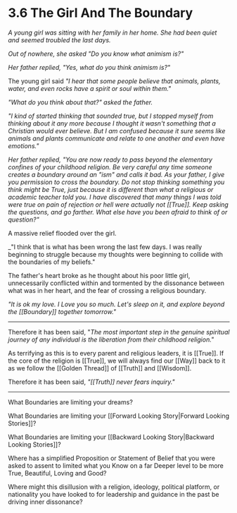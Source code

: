 # 3.6 The Girl And The  Boundary

_A young girl was sitting with her family in her home. She had been quiet and seemed troubled the last days._ 

_Out of nowhere, she asked "Do you know what animism is?"_

_Her father replied, "Yes, what do you think animism is?"_

The young girl said _"I hear that some people believe that animals, plants, water, and even rocks have a spirit or soul within them."_  

_"What do you think about that?" asked the father._ 

_"I kind of started thinking that sounded true, but I stopped myself from thinking about it any more because I thought it wasn't something that a Christian would ever believe. But I am confused because it sure seems like animals and plants communicate and relate to one another and even have emotions."_  

_Her father replied, "You are now ready to pass beyond the elementary confines of your childhood religion. Be very careful any time someone creates a boundary around an "ism" and calls it bad. As your father, I give you permission to cross the boundary. Do not stop thinking something you think might be True, just because it is different than what a religious or academic teacher told you. I have discovered that many things I was told were true on pain of rejection or hell were actually not [[True]]. Keep asking the questions, and go farther. What else have you been afraid to think of or question?"_  

A massive relief flooded over the girl. 

_"I think that is what has been wrong the last few days. I was really beginning to struggle because my thoughts were beginning to collide with the boundaries of my beliefs."  

The father's heart broke as he thought about his poor little girl, unnecessarily conflicted within and tormented by the dissonance between what was in her heart, and the fear of crossing a religious boundary. 

_"It is ok my love. I Love you so much. Let's sleep on it, and explore beyond the [[Boundary]] together tomorrow."_
___

Therefore it has been said, "_The most important step in the genuine spiritual journey of any individual is the liberation from their childhood religion."_  

As terrifying as this is to every parent and religious leaders, it is [[True]]. If the core of the religion is [[True]], we will always find our [[Way]] back to it as we follow the [[Golden Thread]] of [[Truth]] and [[Wisdom]].  

Therefore it has been said, _"[[Truth]] never fears inquiry."_ 
___

What Boundaries are limiting your dreams?

What Boundaries are limiting your [[Forward Looking Story|Forward Looking Stories]]? 

What Boundaries are limiting your [[Backward Looking Story|Backward Looking Stories]]? 

Where has a simplified Proposition or Statement of Belief that you were asked to assent to limited what you Know on a far Deeper level to be more True, Beautiful, Loving and Good? 

Where might this disillusion with a religion, ideology, political platform, or nationality you have looked to for leadership and guidance in the past be driving inner dissonance? 
